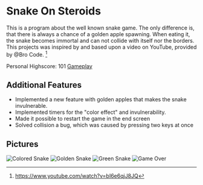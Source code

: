 # Snake On Steroids
This is a program about the well known snake game. The only difference is, that there is always a chance of a golden apple spawning. When eating it, the snake becomes immortal and can not collide with itself nor the borders. This projects was inspired by and based upon a video on YouTube, provided by @Bro Code. [^1]

Personal Highscore: 101
[Gameplay](https://www.youtube.com/watch?v=S8iVJraJW6E)

## Additional Features
- Implemented a new feature with golden apples that makes the snake invulnerable.
- Implemented timers for the "color effect" and invulnerability.
- Made it possible to restart the game in the end screen
- Solved collision a bug, which was caused by pressing two keys at once
 
 ## Pictures
![Colored Snake](https://github.com/yasinfahmy/Snake-On-Steroids/blob/main/Snake/images/ColoredSnake.png)
![Golden Snake](https://github.com/yasinfahmy/Snake-On-Steroids/blob/main/Snake/images/GoldenSnake.png)
![Green Snake](https://github.com/yasinfahmy/Snake-On-Steroids/blob/main/Snake/images/GreenSnake.png)
![Game Over](https://github.com/yasinfahmy/Snake-On-Steroids/blob/main/Snake/images/GameOver.png)

 [^1]: https://www.youtube.com/watch?v=bI6e6qjJ8JQ
